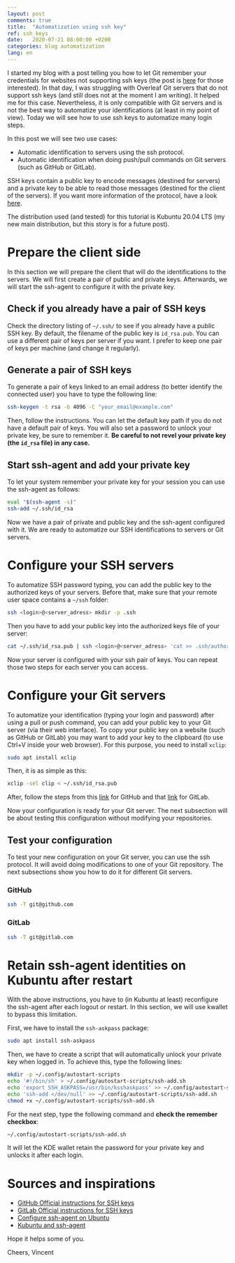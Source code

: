 ```yaml
---
layout: post
comments: true
title:  "Automatization using ssh key"
ref: ssh_keys
date:   2020-07-21 08:00:00 +0200
categories: blog automatization
lang: en
---
```


I started my blog with a post telling you how to let Git remember your credentials for websites not supporting ssh keys (the post is [here](/blog/dev/2019/09/09/save-git-credentials.html) for those interested).
In that day, I was struggling with Overleaf Git servers that do not support ssh keys (and still does not at the moment I am writing).
It helped me for this case.
Nevertheless, it is only compatible with Git servers and is not the best way to automatize your identifications (at least in my point of view).
Today we will see how to use ssh keys to automatize many login steps.

In this post we will see two use cases:
* Automatic identification to servers using the ssh protocol.
* Automatic identification when doing push/pull commands on Git servers (such as GitHub or GitLab).

SSH keys contain a public key to encode messages (destined for servers) and a private key to be able to read those messages (destined for the client of the servers).
If you want more information of the protocol, have a look [here](https://www.ssh.com/ssh/public-key-authentication).

The distribution used (and tested) for this tutorial is Kubuntu 20.04 LTS (my new main distribution, but this story is for a future post).

# Prepare the client side

In this section we will prepare the client that will do the identifications to the servers.
We will first create a pair of public and private keys.
Afterwards, we will start the ssh-agent to configure it with the private key.

## Check if you already have a pair of SSH keys

Check the directory listing of `~/.ssh/` to see if you already have a public SSH key.
By default, the filename of the public key is `id_rsa.pub`.
You can use a different pair of keys per server if you want.
I prefer to keep one pair of keys per machine (and change it regularly).

## Generate a pair of SSH keys

To generate a pair of keys linked to an email address (to better identify the connected user) you have to type the following line:
```bash
ssh-keygen -t rsa -b 4096 -C "your_email@example.com"
```
Then, follow the instructions.
You can let the default key path if you do not have a default pair of keys.
You will also set a password to unlock your private key, be sure to remember it.
**Be careful to not revel your private key (the `id_rsa` file) in any case.**

## Start ssh-agent and add your private key

To let your system remember your private key for your session you can use the ssh-agent as follows:
```bash
eval "$(ssh-agent -s)"
ssh-add ~/.ssh/id_rsa
```

Now we have a pair of private and public key and the ssh-agent configured with it.
We are ready to automatize our SSH identifications to servers or Git servers.

# Configure your SSH servers

To automatize SSH password typing, you can add the public key to the authorized keys of your servers.
Before that, make sure that your remote user space contains a `~/ssh` folder:
```bash
ssh <login>@<server_adress> mkdir -p .ssh
```

Then you have to add your public key into the authorized keys file of your server:
```bash
cat ~/.ssh/id_rsa.pub | ssh <login>@<server_adress> 'cat >> .ssh/authorized_keys'
```

Now your server is configured with your ssh pair of keys.
You can repeat those two steps for each server you can access.

# Configure your Git servers

To automatize your identification (typing your login and password) after using a pull or push command, you can add your public key to your Git server (via their web interface).
To copy your public key on a website (such as GitHub or GitLab) you may want to add your key to the clipboard (to use Ctrl+V inside your web browser).
For this purpose, you need to install `xclip`:
```bash
sudo apt install xclip
```

Then, it is as simple as this:
```bash
xclip -sel clip < ~/.ssh/id_rsa.pub
```

After, follow the steps from this [link](https://help.github.com/en/github/authenticating-to-github/adding-a-new-ssh-key-to-your-github-account) for GitHub and that [link](https://docs.gitlab.com/ee/ssh/#add-an-ssh-key-to-your-gitlab-account) for GitLab.

Now your configuration is ready for your Git server.
The next subsection will be about testing this configuration without modifying your repositories.

## Test your configuration

To test your new configuration on your Git server, you can use the ssh protocol.
It will avoid doing modifications to one of your Git repository.
The next subsections show you how to do it for different Git servers.

### GitHub

```bash
ssh -T git@github.com
```
### GitLab

```bash
ssh -T git@gitlab.com
```

# Retain ssh-agent identities on Kubuntu after restart

With the above instructions, you have to (in Kubuntu at least) reconfigure the ssh-agent after each logout or restart.
In this section, we will use kwallet to bypass this limitation.

First, we have to install the `ssh-askpass` package:
```bash
sudo apt install ssh-askpass
```

Then, we have to create a script that will automatically unlock your private key when logged in.
To achieve this, type the following lines:
```bash
mkdir -p ~/.config/autostart-scripts
echo '#!/bin/sh' > ~/.config/autostart-scripts/ssh-add.sh
echo 'export SSH_ASKPASS=/usr/bin/ksshaskpass' >> ~/.config/autostart-scripts/ssh-add.sh
echo 'ssh-add </dev/null' >> ~/.config/autostart-scripts/ssh-add.sh
chmod +x ~/.config/autostart-scripts/ssh-add.sh
```

For the next step, type the following command and **check the remember checkbox**:
```bash
~/.config/autostart-scripts/ssh-add.sh
```
It will let the KDE wallet retain the password for your private key and unlocks it after each login.

# Sources and inspirations

* [GitHub Official instructions for SSH keys](https://help.github.com/en/github/authenticating-to-github)
* [GitLab Official instructions for SSH keys](https://docs.gitlab.com/ee/ssh/)
* [Configure ssh-agent on Ubuntu](http://www.linuxproblem.org/art_9.html)
* [Kubuntu and ssh-agent](https://wiki.csnu.org/index.php/Kubuntu_/_KDE_:_login_ssh_automatique_par_cl%C3%A9)

Hope it helps some of you.

Cheers, Vincent

